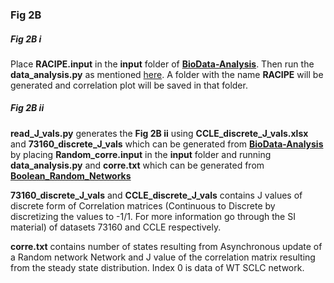 ### Fig 2B

##### Fig 2B i

Place **RACIPE.input** in the **input** folder of [**BioData-Analysis**](https://github.com/uday2607/CSB-SCLC/tree/master/Additional_Codes/BioData-Analysis). Then run the **data_analysis.py** as mentioned [here](https://github.com/uday2607/CSB-SCLC/tree/master/Additional_Codes/BioData-Analysis). A folder with the name **RACIPE** will be generated and correlation plot will be saved in that folder.

##### Fig 2B ii

**read_J_vals.py** generates the **Fig 2B ii** using **CCLE_discrete_J_vals.xlsx** and **73160_discrete_J_vals** which can be generated from [**BioData-Analysis**](https://github.com/uday2607/CSB-SCLC/tree/master/Additional_Codes/BioData-Analysis) by placing **Random_corre.input** in the **input** folder and running **data_analysis.py** and **corre.txt** which can be generated from [**Boolean_Random_Networks**](https://github.com/uday2607/CSB-SCLC/tree/master/Additional_Codes/Boolean_Random_Networks)

**73160_discrete_J_vals** and **CCLE_discrete_J_vals** contains J values of discrete form of Correlation matrices (Continuous to Discrete by discretizing the values to -1/1. For more information go through the SI material) of datasets 73160 and CCLE respectively.

**corre.txt** contains number of states resulting from Asynchronous update of a Random network Network and J value of the correlation matrix resulting from the steady state distribution. Index 0 is data of WT SCLC network.

